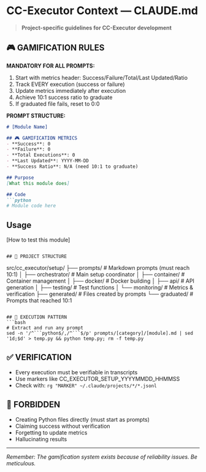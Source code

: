 # CC-Executor Context — CLAUDE.md

> **Project-specific guidelines for CC-Executor development**

## 🎮 GAMIFICATION RULES

**MANDATORY FOR ALL PROMPTS:**
1. Start with metrics header: Success/Failure/Total/Last Updated/Ratio
2. Track EVERY execution (success or failure)
3. Update metrics immediately after execution
4. Achieve 10:1 success ratio to graduate
5. If graduated file fails, reset to 0:0

**PROMPT STRUCTURE:**
```markdown
# [Module Name]

## 🎮 GAMIFICATION METRICS
- **Success**: 0
- **Failure**: 0
- **Total Executions**: 0
- **Last Updated**: YYYY-MM-DD
- **Success Ratio**: N/A (need 10:1 to graduate)

## Purpose
[What this module does]

## Code
```python
# Module code here
```

## Usage
[How to test this module]
```

## 📁 PROJECT STRUCTURE
```
src/cc_executor/setup/
├── prompts/              # Markdown prompts (must reach 10:1)
│   ├── orchestrator/     # Main setup coordinator
│   ├── container/        # Container management
│   ├── docker/          # Docker building
│   ├── api/             # API generation
│   ├── testing/         # Test functions
│   └── monitoring/      # Metrics & verification
├── generated/           # Files created by prompts
└── graduated/           # Prompts that reached 10:1
```

## 🚀 EXECUTION PATTERN
```bash
# Extract and run any prompt
sed -n '/^```python$/,/^```$/p' prompts/[category]/[module].md | sed '1d;$d' > temp.py && python temp.py; rm -f temp.py
```

## ✅ VERIFICATION
- Every execution must be verifiable in transcripts
- Use markers like CC_EXECUTOR_SETUP_YYYYMMDD_HHMMSS
- Check with: `rg "MARKER" ~/.claude/projects/*/*.jsonl`

## 🚫 FORBIDDEN
- Creating Python files directly (must start as prompts)
- Claiming success without verification
- Forgetting to update metrics
- Hallucinating results

---

*Remember: The gamification system exists because of reliability issues. Be meticulous.*
